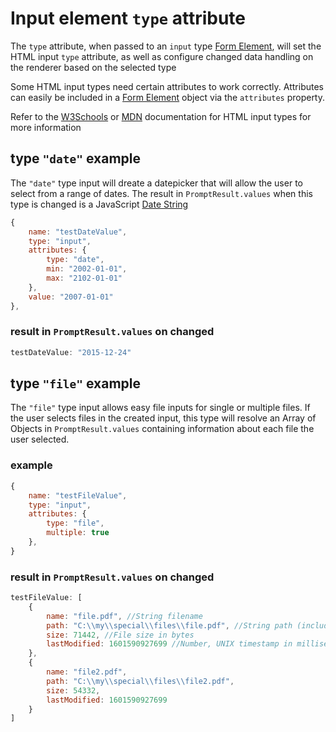# Input element `type` attribute

The `type` attribute, when passed to an `input` type [Form Element](./index.md), will set the HTML input `type` attribute, as well as configure changed data handling on the renderer based on the selected type

Some HTML input types need certain attributes to work correctly. Attributes can easily be included in a [Form Element](./index.md) object via the `attributes` property.

Refer to the [W3Schools](https://www.w3schools.com/html/html_form_input_types.asp) or [MDN](https://developer.mozilla.org/en-US/docs/Web/HTML/Element/input#input_types) documentation for HTML input types for more information

## type `"date"` example
The `"date"` type input will dreate a datepicker that will allow the user to select from a range of dates. The result in `PromptResult.values` when this type is changed is a JavaScript [Date String](https://developer.mozilla.org/en-US/docs/Web/HTML/Date_and_time_formats#date_strings)
```js
{
    name: "testDateValue",
    type: "input",
    attributes: {
        type: "date",
        min: "2002-01-01",
        max: "2102-01-01"
    },
    value: "2007-01-01"
},
```
### result in `PromptResult.values` on changed
```js
testDateValue: "2015-12-24"
```

## type `"file"` example

The `"file"` type input allows easy file inputs for single or multiple files. If the user selects files in the created input, this type will resolve an Array of Objects in `PromptResult.values` containing information about each file the user selected.

### example
```js
{
    name: "testFileValue",
    type: "input",
    attributes: {
        type: "file",
        multiple: true
    },
}
```

### result in `PromptResult.values` on changed
```js
testFileValue: [
    {
        name: "file.pdf", //String filename
        path: "C:\\my\\special\\files\\file.pdf", //String path (including filename)
        size: 71442, //File size in bytes
        lastModified: 1601590927699 //Number, UNIX timestamp in milliseconds 
    },
    {
        name: "file2.pdf",
        path: "C:\\my\\special\\files\\file2.pdf",
        size: 54332,
        lastModified: 1601590927699
    }
]
```
